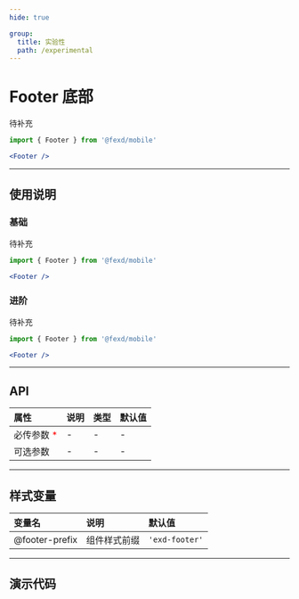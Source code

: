 ```yaml
---
hide: true

group:
  title: 实验性
  path: /experimental
---
```


# Footer 底部 <ImportCost name="Footer" />

待补充

<!-- prettier-ignore -->
```jsx | pure
import { Footer } from '@fexd/mobile'

<Footer />
```

---

## 使用说明

### 基础

待补充

<!-- prettier-ignore -->
```jsx | pure
import { Footer } from '@fexd/mobile'

<Footer />
```

### 进阶

待补充

<!-- prettier-ignore -->
```jsx | pure
import { Footer } from '@fexd/mobile'

<Footer />
```

---

## API

| 属性                                         | 说明 | 类型 | 默认值 |
| :------------------------------------------- | :--- | :--- | :----- |
| 必传参数 <span style="color: red;">\*</span> | -    | -    | -      |
| 可选参数                                     | -    | -    | -      |

---

## 样式变量

| 变量名         | 说明         | 默认值         |
| :------------- | :----------- | :------------- |
| @footer-prefix | 组件样式前缀 | `'exd-footer'` |

---

## 演示代码

<code src="./demos/demo1/index.tsx" />
